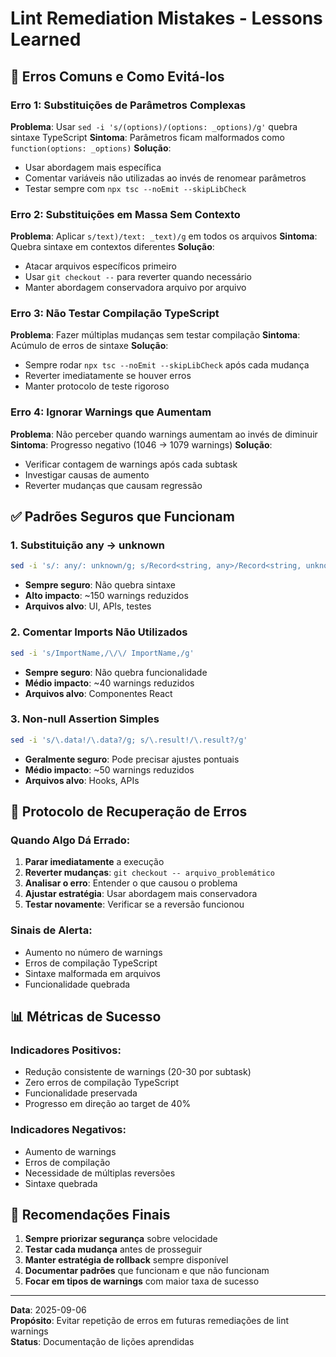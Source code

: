 # Lint Remediation Mistakes - Lessons Learned

## 🚨 **Erros Comuns e Como Evitá-los**

### **Erro 1: Substituições de Parâmetros Complexas**

**Problema**: Usar `sed -i 's/(options)/(options: _options)/g'` quebra sintaxe TypeScript
**Sintoma**: Parâmetros ficam malformados como `function(options: _options)`
**Solução**:

- Usar abordagem mais específica
- Comentar variáveis não utilizadas ao invés de renomear parâmetros
- Testar sempre com `npx tsc --noEmit --skipLibCheck`

### **Erro 2: Substituições em Massa Sem Contexto**

**Problema**: Aplicar `s/text)/text: _text)/g` em todos os arquivos
**Sintoma**: Quebra sintaxe em contextos diferentes
**Solução**:

- Atacar arquivos específicos primeiro
- Usar `git checkout --` para reverter quando necessário
- Manter abordagem conservadora arquivo por arquivo

### **Erro 3: Não Testar Compilação TypeScript**

**Problema**: Fazer múltiplas mudanças sem testar compilação
**Sintoma**: Acúmulo de erros de sintaxe
**Solução**:

- Sempre rodar `npx tsc --noEmit --skipLibCheck` após cada mudança
- Reverter imediatamente se houver erros
- Manter protocolo de teste rigoroso

### **Erro 4: Ignorar Warnings que Aumentam**

**Problema**: Não perceber quando warnings aumentam ao invés de diminuir
**Sintoma**: Progresso negativo (1046 → 1079 warnings)
**Solução**:

- Verificar contagem de warnings após cada subtask
- Investigar causas de aumento
- Reverter mudanças que causam regressão

## ✅ **Padrões Seguros que Funcionam**

### **1. Substituição any → unknown**

```bash
sed -i 's/: any/: unknown/g; s/Record<string, any>/Record<string, unknown>/g'
```

- **Sempre seguro**: Não quebra sintaxe
- **Alto impacto**: ~150 warnings reduzidos
- **Arquivos alvo**: UI, APIs, testes

### **2. Comentar Imports Não Utilizados**

```bash
sed -i 's/ImportName,/\/\/ ImportName,/g'
```

- **Sempre seguro**: Não quebra funcionalidade
- **Médio impacto**: ~40 warnings reduzidos
- **Arquivos alvo**: Componentes React

### **3. Non-null Assertion Simples**

```bash
sed -i 's/\.data!/\.data?/g; s/\.result!/\.result?/g'
```

- **Geralmente seguro**: Pode precisar ajustes pontuais
- **Médio impacto**: ~50 warnings reduzidos
- **Arquivos alvo**: Hooks, APIs

## 🔄 **Protocolo de Recuperação de Erros**

### **Quando Algo Dá Errado:**

1. **Parar imediatamente** a execução
2. **Reverter mudanças**: `git checkout -- arquivo_problemático`
3. **Analisar o erro**: Entender o que causou o problema
4. **Ajustar estratégia**: Usar abordagem mais conservadora
5. **Testar novamente**: Verificar se a reversão funcionou

### **Sinais de Alerta:**

- Aumento no número de warnings
- Erros de compilação TypeScript
- Sintaxe malformada em arquivos
- Funcionalidade quebrada

## 📊 **Métricas de Sucesso**

### **Indicadores Positivos:**

- Redução consistente de warnings (20-30 por subtask)
- Zero erros de compilação TypeScript
- Funcionalidade preservada
- Progresso em direção ao target de 40%

### **Indicadores Negativos:**

- Aumento de warnings
- Erros de compilação
- Necessidade de múltiplas reversões
- Sintaxe quebrada

## 🎯 **Recomendações Finais**

1. **Sempre priorizar segurança** sobre velocidade
2. **Testar cada mudança** antes de prosseguir
3. **Manter estratégia de rollback** sempre disponível
4. **Documentar padrões** que funcionam e que não funcionam
5. **Focar em tipos de warnings** com maior taxa de sucesso

---

**Data**: 2025-09-06\
**Propósito**: Evitar repetição de erros em futuras remediações de lint warnings\
**Status**: Documentação de lições aprendidas
